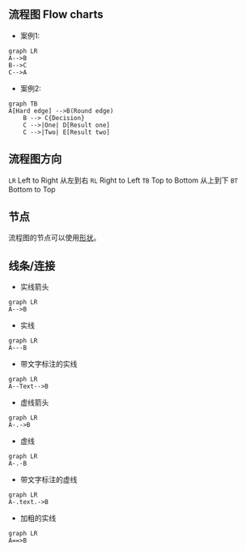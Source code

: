 ## 流程图 Flow charts

- 案例1:
```mermaid
graph LR
A-->B
B-->C
C-->A
```

- 案例2:
```mermaid
graph TB
A[Hard edge] -->B(Round edge)
    B --> C{Decision}
    C -->|One| D[Result one]
    C -->|Two| E[Result two]
```

## 流程图方向
`LR` Left to Right 从左到右
`RL` Right to Left
`TB` Top to Bottom 从上到下
`BT` Bottom to Top 

## 节点
流程图的节点可以使用[形状](如何做/Obsidian软件手册/图表｜节点形状.md)。

## 线条/连接

- 实线箭头
```mermaid
graph LR
A-->B
```

- 实线
```mermaid
graph LR
A---B
```

- 带文字标注的实线
```mermaid
graph LR
A--Text-->B
```

- 虚线箭头
```mermaid
graph LR
A-.->B
```

- 虚线
```mermaid
graph LR
A-.-B
```

- 带文字标注的虚线
```mermaid
graph LR
A-.text.->B
```

- 加粗的实线
```mermaid
graph LR
A==>B
```